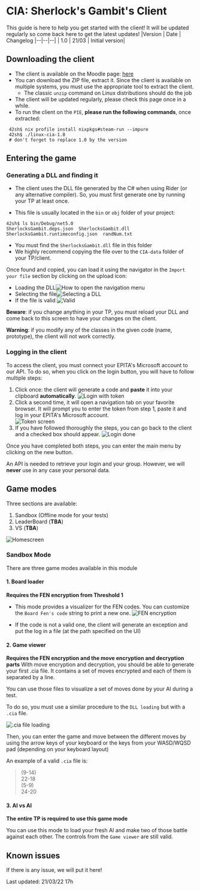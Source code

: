 # CIA: Sherlock's Gambit's Client

This guide is here to help you get started with the client! It will be updated regularly so come back here to get the latest updates!
|Version | Date | Changelog
|--|--|--|
| 1.0 | 21/03 | Initial version|

## Downloading the client
- The client is available on the Moodle page: [here](https://moodle.cri.epita.fr/mod/folder/view.php?id=13926)
- You can download the ZIP file, extract it. Since the client is available on multiple systems, you must use the appropriate tool to extract the client.
	- The classic `unzip` command on Linux distributions should do the job
- The client will be updated regularly, please check this page once in a while. 
- To run the client on the `PIE`, **please run the following commands**, once extracted:
```
 42sh$ nix profile install nixpkgs#steam-run --impure
 42sh$ ./linux-cia-1.0 
 # don't forget to replace 1.0 by the version
```

## Entering the game
### Generating a DLL and finding it
- The client uses the DLL file generated by the C# when using Rider (or any alternative compiler). So, you must first generate one by running your TP at least once.

- This file is usually located in the `bin` or `obj` folder of your project:
```
42sh$ ls bin/Debug/net5.0
SherlocksGambit.deps.json  SherlocksGambit.dll SherlocksGambit.runtimeconfig.json  randNum.txt
```
- You must find the `SherlocksGambit.dll` file in this folder
- We highly recommend copying the file over to the `CIA-data` folder of your TP/client.

Once found and copied, you can load it using the navigator in the `Import your file` section by clicking on the upload icon:
- Loading the DLL![How to open the navigation menu](https://raw.githubusercontent.com/vertven/checkers-doc/main/img/DLL-loading-button.png)
- Selecting the file![Selecting a DLL](https://raw.githubusercontent.com/vertven/checkers-doc/main/img/dll-selection.png)
- If the file is valid
![Valid](https://raw.githubusercontent.com/vertven/checkers-doc/main/img/both-done.png)

**Beware**: if you change anything in your TP, you must reload your DLL and come back to this screen to have your changes on the client.

**Warning**: if you modify any of the classes in the given code (name, prototype), the client will not work correctly.

### Logging in the client
To access the client, you must connect your EPITA's Microsoft account to our API. To do so, when you click on the login button, you will have to follow multiple steps:

 1. Click once: the client will generate a code and **paste** it into your clipboard **automatically**.
![Login with token](https://raw.githubusercontent.com/vertven/checkers-doc/main/img/API-Login.png)
 2. Click a second time, it will open a navigation tab on your favorite browser. It will prompt you to enter the token from step 1, paste it and log in your EPITA's Microsoft account.  
![Token screen](https://raw.githubusercontent.com/vertven/checkers-doc/main/img/login-token.png)
 3. If you have followed thoroughly the steps, you can go back to the client and a checked box should appear. 
![Login done](https://raw.githubusercontent.com/vertven/checkers-doc/main/img/login-done.png)

Once you have completed both steps, you can enter the main menu by clicking on the new button.

An API is needed to retrieve your login and your group. However, we will **never** use in any case your personal data.


## Game modes
Three sections are available:
1. Sandbox (Offline mode for your tests)
2. LeaderBoard (**TBA**)
3. VS (**TBA**)

![Homescreen](https://raw.githubusercontent.com/vertven/checkers-doc/main/img/homescreen.png)

### Sandbox Mode
There are three game modes available in this module
#### 1. Board loader
**Requires the FEN encryption from Threshold 1**
- This mode provides a visualizer for the FEN codes. You can customize the `Board Fen's code` string to print a new one.
![FEN encryption](https://raw.githubusercontent.com/vertven/checkers-doc/main/img/FEN%20editor.png)

- If the code is not a valid one, the client will generate an exception and put the log in a file (at the path specified on the UI)

#### 2. Game viewer

**Requires the FEN encryption and the move encryption and decryption parts**
With move encryption and decryption, you should be able to generate your first .cia file. It contains a set of moves encrypted and each of them is separated by a line.

You can use those files to visualize a set of moves done by your AI during a test.

To do so, you must use a similar procedure to the `DLL loading` but with a `.cia` file.

![.cia file loading](https://raw.githubusercontent.com/vertven/checkers-doc/main/img/cialoading.png)

Then, you can enter the game and move between the different moves by using the arrow keys of your keyboard or the keys from your WASD/WQSD pad (depending on your keyboard layout)

An example of a valid `.cia` file is:

> (9-14)  
> 22-18  
> (5-9)  
> 24-20  

#### 3. AI vs AI
**The entire TP is required to use this game mode**

You can use this mode to load your fresh AI and make two of those battle against each other. The controls from the `Game viewer` are still valid.

## Known issues
If there is any issue, we will put it here!

Last updated: 21/03/22 17h

